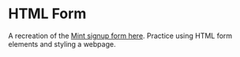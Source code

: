 # HTML Form

A recreation of the [Mint signup form here](https://accounts.intuit.com/signup). Practice using HTML form elements and styling a webpage.